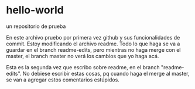 # hello-world
un repositorio de prueba

En este archivo pruebo por primera vez github y sus funcionalidades de commit. 
Estoy modificando el archivo readme. Todo lo que haga se va a guardar en el branch readme-edits, pero mientras no haga merge con el master, el branch master no verá los cambios que yo haga acá. 

Esta es la segunda vez que escribo sobre readme, en el branch "readme-edits". No debiese escribir estas cosas, pq cuando haga el merge al master, se van a agregar estos comentarios estúpidos. 
